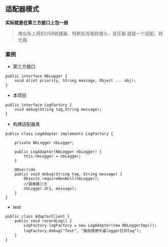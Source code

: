 ## 适配器模式

**实际就是在第三方接口上包一层**
>类似车上用的USB转接器、特斯拉充电转接头，变压器
>就是一个适配，转化器


### 案例

- 第三方接口
```
public interface NbLogger {
    void d(int priority, String message, Object ... obj);
}
```
- 本项目
```
public interface LogFactory {
    void debug(String tag,String message);
}
```

- 构建适配器类
```
public class LogAdapter implements LogFactory {

    private NbLogger nbLogger;

    public LogAdapter(NbLogger nbLogger) {
        this.nbLogger = nbLogger;
    }

    @Override
    public void debug(String tag, String message) {
        Objects.requireNonNull(nbLogger);
        //调用第三方
        nbLogger.d(1, message);
    }
}
```

- test
```
public class AdapterClient {
    public void recordLog() {
        LogFactory logFactory = new LogAdapter(new NbLoggerImp());
        logFactory.debug("Test", "我将使用牛逼logger打印log");
    }
}
```
